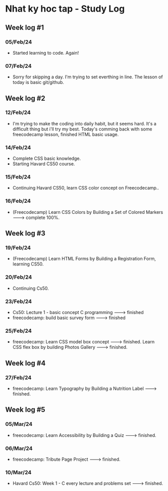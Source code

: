# Nhat ky hoc tap - Study Log

## Week log #1
### 05/Feb/24 
- Started learning to code. Again!
### 07/Feb/24 
- Sorry for skipping a day. I'm trying to set everthing in line. The lesson of today is basic git/github.

## Week log #2
### 12/Feb/24 
- I'm trying to make the coding into daily habit, but it seems hard. It's a difficult thing but i'll try my best. Today's comming back with some freecodecamp lesson, finished HTML basic usage.
### 14/Feb/24 
- Complete CSS basic knowledge. 
- Starting Havard CS50 course.
### 15/Feb/24 
- Continuing Havard CS50, learn CSS color concept on Freecodecamp..
### 16/Feb/24 
- (Freecodecamp) Learn CSS Colors by Building a Set of Colored Markers ---> complete 100%.

## Week log #3
### 19/Feb/24 
- (Freecodecamp) Learn HTML Forms by Building a Registration Form, learning CS50.
### 20/Feb/24 
- Continuing Cs50.
### 23/Feb/24
- Cs50: Lecture 1 - basic concept C programming ---> finished
- freecodecamp: build basic survey form ---> finished
### 25/Feb/24
- freecodecamp: Learn CSS model box concept ---> finished. Learn CSS flex box by building Photos Gallery ---> finished. 

## Week log #4
### 27/Feb/24
- freecodecamp: Learn Typography by Building a Nutrition Label ---> finished.

## Week log #5
### 05/Mar/24
- freecodecamp: Learn Accessibility by Building a Quiz ---> finished.
### 06/Mar/24
- freecodecamp: Tribute Page Project ---> finished.
### 10/Mar/24
- Havard Cs50: Week 1 - C every lecture and problems set ---> finished.